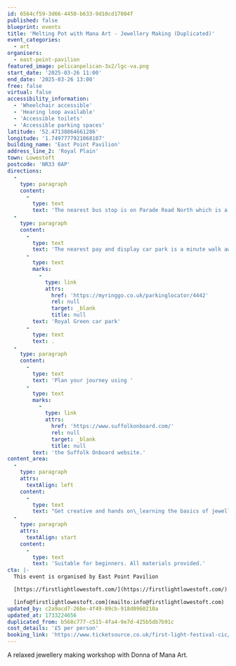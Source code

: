 ```yaml
---
id: 6564cf59-3d66-4450-b633-9d10cd17004f
published: false
blueprint: events
title: 'Melting Pot with Mana Art - Jewellery Making (Duplicated)'
event_categories:
  - art
organisers:
  - east-point-pavilion
featured_image: pelicanpelican-3x2/lgc-va.png
start_date: '2025-03-26 11:00'
end_date: '2025-03-26 13:00'
free: false
virtual: false
accessibility_information:
  - 'Wheelchair accessible'
  - 'Hearing loop available'
  - 'Accessible toilets'
  - 'Accessible parking spaces'
latitude: '52.47138864661286'
longitude: '1.7497777921068107'
building_name: 'East Point Pavilion'
address_line_2: 'Royal Plain'
town: Lowestoft
postcode: 'NR33 0AP'
directions:
  -
    type: paragraph
    content:
      -
        type: text
        text: 'The nearest bus stop is on Parade Road North which is a three minute walk from East Point Pavilion. There is a selection of buses which connect us to the town centre for example, No X2, X22 and 109.'
  -
    type: paragraph
    content:
      -
        type: text
        text: 'The nearest pay and display car park is a minute walk away at '
      -
        type: text
        marks:
          -
            type: link
            attrs:
              href: 'https://myringgo.co.uk/parkinglocator/4442'
              rel: null
              target: _blank
              title: null
        text: 'Royal Green car park'
      -
        type: text
        text: .
  -
    type: paragraph
    content:
      -
        type: text
        text: 'Plan your journey using '
      -
        type: text
        marks:
          -
            type: link
            attrs:
              href: 'https://www.suffolkonboard.com/'
              rel: null
              target: _blank
              title: null
        text: 'the Suffolk Onboard website.'
content_area:
  -
    type: paragraph
    attrs:
      textAlign: left
    content:
      -
        type: text
        text: "Get creative and hands on\_learning the basics of jewellery making."
  -
    type: paragraph
    attrs:
      textAlign: start
    content:
      -
        type: text
        text: 'Suitable for beginners. All materials provided.'
cta: |-
  This event is organised by East Point Pavilion

  [https://firstlightlowestoft.com/](https://firstlightlowestoft.com/)

  [info@firstlightlowestoft.com](mailto:info@firstlightlowestoft.com)
updated_by: c2a9acd7-26be-4f49-89cb-918d0960210a
updated_at: 1733224656
duplicated_from: b568c777-c515-4fa4-9e7d-425b5db7b91c
cost_details: '£5 per person'
booking_link: 'https://www.ticketsource.co.uk/first-light-festival-cic/melting-pot-with-mana-art-jewellery-making/e-kogjxv'
---
```

A relaxed jewellery making workshop with Donna of Mana Art.